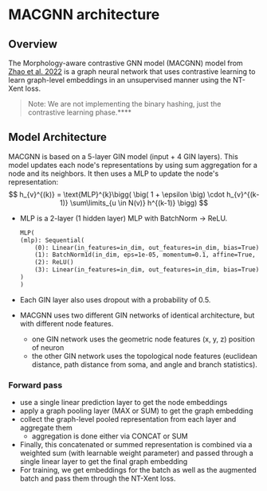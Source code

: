 # MACGNN architecture

## Overview

The Morphology-aware contrastive GNN model (MACGNN) model from [Zhao et al. 2022](https://ieeexplore.ieee.org/document/9895206) is a graph neural network that uses contrastive learning to learn graph-level embeddings in an unsupervised manner using the NT-Xent loss.

> Note: We are not implementing the binary hashing, just the contrastive learning phase.****

## Model Architecture

MACGNN is based on a 5-layer GIN model (input + 4 GIN layers). This model updates each node's representations by using sum aggregation for a node and its neighbors. It then uses a MLP to update the node's representation:
$$
h_{v}^{(k)} = \text{MLP}^{k}\bigg( \big( 1 + \epsilon \big) \cdot h_{v}^{(k-1)} \sum\limits_{u \in N(v)} h^{(k-1)} \bigg)
$$

- MLP is a 2-layer (1 hidden layer) MLP with BatchNorm -> ReLU.

    ```markdown
    MLP(
    (mlp): Sequential(
        (0): Linear(in_features=in_dim, out_features=in_dim, bias=True)
        (1): BatchNorm1d(in_dim, eps=1e-05, momentum=0.1, affine=True, track_running_stats=True)
        (2): ReLU()
        (3): Linear(in_features=in_dim, out_features=in_dim, bias=True)
    )
    )
    ```

- Each GIN layer also uses dropout with a probability of 0.5.
- MACGNN uses two different GIN networks of identical architecture, but with different node features.
  - one GIN network uses the geometric node features (x, y, z) position of neuron
  - the other GIN network uses the topological node features (euclidean distance, path distance from soma, and angle and branch statistics).

### Forward pass

- use a single linear prediction layer to get the node embeddings
- apply a graph pooling layer (MAX or SUM) to get the graph embedding
- collect the graph-level pooled representation from each layer and aggregate them
  - aggregation is done either via CONCAT or SUM
- Finally, this concatenated or summed representation is combined via a weighted sum (with learnable weight parameter) and passed through a single linear layer to get the final graph embedding
- For training, we get embeddings for the batch as well as the augmented batch and pass them through the NT-Xent loss.
